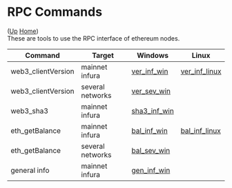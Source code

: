 # RPC Commands

([Up](..) [Home](..\..))<br>
These are tools to use the RPC interface of ethereum nodes.

| Command            | Target            | Windows       | Linux
| ----               | ----              | ------------  |-----------
| web3_clientVersion | mainnet infura    | [ver_inf_win] | [ver_inf_linux]
| web3_clientVersion | several networks  | [ver_sev_win] |
| web3_sha3          | mainnet infura    | [sha3_inf_win]
| eth_getBalance     | mainnet infura    | [bal_inf_win] | [bal_inf_linux]
| eth_getBalance     | several networks  | [bal_sev_win] |
| general info       | mainnet infura    | [gen_inf_win]

[ver_inf_win]:      https://github.com/web3examples/ethereum/blob/master/rpc/web3_clientVersion_mainnet.infura.io.cmd 
[ver_inf_linux]:    https://github.com/web3examples/ethereum/blob/master/rpc/web3_clientVersion_mainnet.infura.io
[ver_sev_win]:      https://github.com/web3examples/ethereum/blob/master/rpc/web3_clientVersion_several_networks.cmd
[bal_inf_win]:      https://github.com/web3examples/ethereum/blob/master/rpc/eth_getBalance_mainnet.infura.io.cmd
[bal_inf_linux]:    https://github.com/web3examples/ethereum/blob/master/rpc/eth_getBalance_mainnet.infura.io
[bal_sev_win]:      https://github.com/web3examples/ethereum/blob/master/rpc/eth_getBalance_several_networks.cmd
[gen_inf_win]:      https://github.com/web3examples/ethereum/blob/master/rpc/general_info_mainnet.infura.io.cmd
[sha3_inf_win]:     https://github.com/web3examples/ethereum/blob/master/rpc/web3_sha3_mainnet.infura.io.cmd
